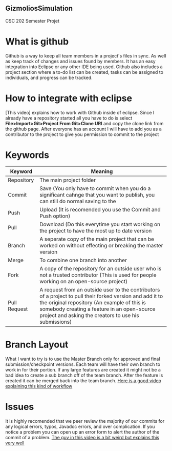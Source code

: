 ## GizmoliosSimulation
CSC 202 Semester Projet
# What is github
Github is a way to keep all team members in a project's files in sync. As well as keep track of changes and issues found by members. It has an easy integration into Eclipse or any other IDE being used. Github also includes a project section where a to-do list can be created, tasks can be assigned to individuals, and progress can be tracked. 

# How to integrate with eclipse
[This video] explains how to work with Github inside of eclipse. Since I already have a repository started all you have to do is select **File>Import>Git>Project From Git>Clone URI** and copy the clone link from the github page. After everyone has an account I will have to add you as a contributor to the project to give you permission to commit to the project

# Keywords
|Keyword | Meaning|
| ------ | ------|
|Repository|The main project folder|
|Commit|Save (You only have to commit when you do a significant cahnge that you want to publish, you can still do normal saving to the |computer)|
|Push|Upload (It is recomended you use the Commit and Push option)|
|Pull|Download (Do this everytime you start working on the project to have the most up to date version|
|Branch|A seperate copy of the main project that can be worked on without effecting or breaking the master version|
|Merge|To combine one branch into another|
|Fork|A copy of the repository for an outside user who is not a trusted contributor (This is used for people working on an open-source project)|
|Pull Request|A request from an outside user to the contributors of a project to pull their forked version and add it to the original repository (An example of this is somebody creating a feature in an open-source project and asking the creators to use his submissions)|

# Branch Layout
What I want to try is to use the Master Branch only for approved and final submission/checkpoint versions. Each team will have their own branch to work in for their portion. If any large features are created it might not be a bad idea to create a sub branch off of the team branch. After the feature is created it can be merged back into the team branch. 
[Here is a good video explaining this kind of workflow](https://www.youtube.com/watch?v=aJnFGMclhU8)

# Issues 
It is highly recomended that we peer review the majority of our commits for any logical errors, typos, Javadoc errors, and over complication. If you notice a problem you can open up an error form to alert the author of the commit of a problem.
[The guy in this video is a bit weird but explains this very well](https://www.youtube.com/watch?v=WMykv2ZMyEQ)
